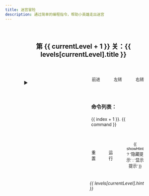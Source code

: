```yaml
---
title: 迷宫冒险
description: 通过简单的编程指令，帮助小英雄走出迷宫
---
```


<script setup>
import { ref, computed, onMounted } from 'vue'

const currentLevel = ref(0)
const commands = ref([])
const isPlaying = ref(false)
const showHint = ref(false)
const toastVisible = ref(false)
const toastMessage = ref('')

const levels = [
  {
    title: '简单路径',
    map: [
      ['S', '.', '.', '.'],
      ['#', '#', '.', '#'],
      ['.', '.', '.', '#'],
      ['#', '#', '.', 'E']
    ],
    solution: ['前进', '前进', '右转', '前进', '前进'],
    hint: '先向前走，到达转角后向右转'
  },
  {
    title: '寻找宝藏',
    map: [
      ['S', '.', '#', '.'],
      ['.', '#', '.', '#'],
      ['.', '.', '.', 'E'],
      ['#', '#', '#', '#']
    ],
    solution: ['前进', '右转', '前进', '左转', '前进', '前进'],
    hint: '需要转弯两次才能到达终点'
  }
]

const hero = ref({
  x: 0,
  y: 0,
  direction: 0 // 0: 右, 1: 下, 2: 左, 3: 上
})

const currentMap = computed(() => levels[currentLevel.value].map)

const initLevel = () => {
  commands.value = []
  isPlaying.value = false
  // 找到起点位置
  for (let y = 0; y < currentMap.value.length; y++) {
    for (let x = 0; x < currentMap.value[y].length; x++) {
      if (currentMap.value[y][x] === 'S') {
        hero.value = { x, y, direction: 0 }
        break
      }
    }
  }
}

const addCommand = (command) => {
  if (isPlaying.value) return
  commands.value.push(command)
}

const executeCommands = async () => {
  if (isPlaying.value) return
  isPlaying.value = true

  for (const command of commands.value) {
    await executeCommand(command)
    await new Promise(resolve => setTimeout(resolve, 500))
  }

  checkResult()
  isPlaying.value = false
}

const executeCommand = async (command) => {
  if (command === '前进') {
    const dx = [1, 0, -1, 0]
    const dy = [0, 1, 0, -1]
    const newX = hero.value.x + dx[hero.value.direction]
    const newY = hero.value.y + dy[hero.value.direction]

    if (newX >= 0 && newX < currentMap.value[0].length &&
        newY >= 0 && newY < currentMap.value.length &&
        currentMap.value[newY][newX] !== '#') {
      hero.value.x = newX
      hero.value.y = newY
    }
  } else if (command === '左转') {
    hero.value.direction = (hero.value.direction + 3) % 4
  } else if (command === '右转') {
    hero.value.direction = (hero.value.direction + 1) % 4
  }
}

const checkResult = () => {
  if (currentMap.value[hero.value.y][hero.value.x] === 'E') {
    displayToast('太棒了！你到达了终点！')
    if (currentLevel.value < levels.length - 1) {
      setTimeout(() => {
        currentLevel.value++
        initLevel()
      }, 1000)
    }
  } else {
    displayToast('没有到达终点，再试试看！')
  }
}

const displayToast = (message) => {
  toastMessage.value = message
  toastVisible.value = true
  setTimeout(() => {
    toastVisible.value = false
  }, 2000)
}

onMounted(() => {
  initLevel()
})
</script>
<div class="kids-adventure-container">
      <div class="game-header">
        <h2>第 {{ currentLevel + 1 }} 关：{{ levels[currentLevel].title }}</h2>
      </div>
      <div class="game-content">
        <div class="maze">
          <div v-for="(row, y) in currentMap" :key="y" class="maze-row">
            <div v-for="(cell, x) in row" :key="x" 
                 :class="['maze-cell', {
                   'wall': cell === '#',
                   'start': cell === 'S',
                   'end': cell === 'E',
                   'hero': x === hero.x && y === hero.y
                 }]">
              <div v-if="x === hero.x && y === hero.y" 
                   class="hero-direction"
                   :style="{ transform: `rotate(${hero.direction * 90}deg)` }">
                ▶
              </div>
            </div>
          </div>
        </div>
        <div class="controls">
          <div class="command-buttons">
            <button @click="addCommand('前进')" :disabled="isPlaying">前进</button>
            <button @click="addCommand('左转')" :disabled="isPlaying">左转</button>
            <button @click="addCommand('右转')" :disabled="isPlaying">右转</button>
          </div>
          <div class="command-list">
            <h3>命令列表：</h3>
            <div class="commands">
              <div v-for="(command, index) in commands" :key="index" class="command">
                {{ index + 1 }}. {{ command }}
              </div>
            </div>
          </div>
          <div class="action-buttons">
            <button @click="initLevel">重置</button>
            <button @click="executeCommands" :disabled="isPlaying || commands.length === 0">
              运行
            </button>
            <button @click="showHint = !showHint" class="hint-button">
              {{ showHint ? '隐藏提示' : '显示提示' }}
            </button>
          </div>
          <div v-if="showHint" class="hint-text">
            {{ levels[currentLevel].hint }}
          </div>
        </div>
      </div>
      <div class="toast" :class="{ show: toastVisible }">
        {{ toastMessage }}
      </div>
    </div>

<style scoped>
.kids-adventure-container {
  max-width: 800px;
  margin: 0 auto;
  padding: 20px;
}
.game-header {
  text-align: center;
  margin-bottom: 30px;
}
.game-content {
  display: grid;
  grid-template-columns: 1fr 1fr;
  gap: 20px;
  background: var(--vp-c-bg-soft);
  border-radius: 8px;
  padding: 20px;
}
.maze {
  background: var(--vp-c-bg);
  border-radius: 8px;
  padding: 20px;
  display: flex;
  flex-direction: column;
  gap: 2px;
}
.maze-row {
  display: flex;
  gap: 2px;
}
.maze-cell {
  width: 60px;
  height: 60px;
  background: var(--vp-c-bg-soft);
  display: flex;
  align-items: center;
  justify-content: center;
  font-size: 24px;
  position: relative;
}
.wall {
  background: var(--vp-c-text-2);
}
.start {
  background: var(--vp-c-green-soft);
}
.end {
  background: var(--vp-c-brand-soft);
}
.hero-direction {
  color: var(--vp-c-brand);
  transition: transform 0.3s;
}
.controls {
  display: flex;
  flex-direction: column;
  gap: 20px;
}
.command-buttons {
  display: grid;
  grid-template-columns: repeat(3, 1fr);
  gap: 10px;
}
.command-list {
  background: var(--vp-c-bg);
  border-radius: 8px;
  padding: 15px;
  flex-grow: 1;
}
.commands {
  font-family: var(--vp-font-family-mono);
  color: var(--vp-c-text-2);
}
.command {
  padding: 4px 0;
}
.action-buttons {
  display: flex;
  gap: 10px;
}
button {
  padding: 8px 16px;
  border: 1px solid var(--vp-c-divider);
  border-radius: 4px;
  background: var(--vp-c-bg);
  color: var(--vp-c-text-2);
  cursor: pointer;
  transition: all 0.2s;
}
button:not(:disabled):hover {
  background: var(--vp-c-brand);
  color: white;
  border-color: var(--vp-c-brand);
}
button:disabled {
  opacity: 0.5;
  cursor: not-allowed;
}
.hint-button {
  background: var(--vp-c-bg-soft);
}
.hint-text {
  padding: 10px;
  background: var(--vp-c-bg);
  border-radius: 4px;
  color: var(--vp-c-text-2);
  font-style: italic;
}
.toast {
  position: fixed;
  bottom: 20px;
  left: 50%;
  transform: translateX(-50%) translateY(100%);
  background: var(--vp-c-brand);
  color: white;
  padding: 10px 20px;
  border-radius: 4px;
  transition: transform 0.3s;
  opacity: 0;
}
.toast.show {
  transform: translateX(-50%) translateY(0);
  opacity: 1;
}
</style>
